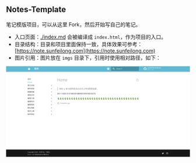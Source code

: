## Notes-Template

笔记模版项目，可以从这里 Fork，然后开始写自己的笔记。

* 入口页面：[./index.md](./index.md) 会被编译成 `index.html`，作为项目的入口。
* 目录结构：目录和项目里面保持一致，具体效果可参考： [https://note.sunfeilong.com](https://note.sunfeilong.com)
* 图片引用：图片放在 `imgs` 目录下，引用时使用相对路径，如下：

![效果](./imgs/note.png)